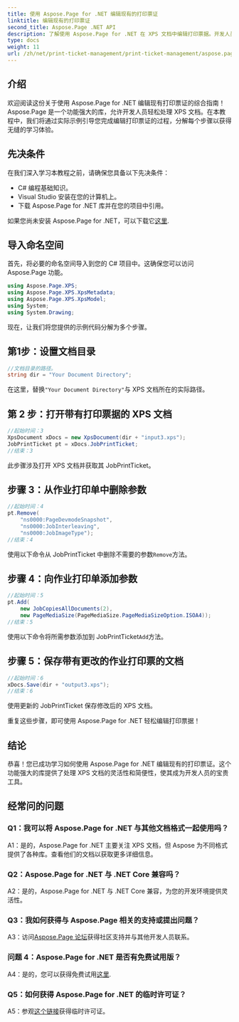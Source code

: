 ```yaml
---
title: 使用 Aspose.Page for .NET 编辑现有的打印票证
linktitle: 编辑现有的打印票证
second_title: Aspose.Page .NET API
description: 了解使用 Aspose.Page for .NET 在 XPS 文档中编辑打印票据。开发人员的分步指南。轻松增强文档打印控制。
type: docs
weight: 11
url: /zh/net/print-ticket-management/print-ticket-management/aspose.page/
---
```

## 介绍

欢迎阅读这份关于使用 Aspose.Page for .NET 编辑现有打印票证的综合指南！ Aspose.Page 是一个功能强大的库，允许开发人员轻松处理 XPS 文档。在本教程中，我们将通过实际示例引导您完成编辑打印票证的过程，分解每个步骤以获得无缝的学习体验。

## 先决条件

在我们深入学习本教程之前，请确保您具备以下先决条件：

- C# 编程基础知识。
- Visual Studio 安装在您的计算机上。
- 下载 Aspose.Page for .NET 库并在您的项目中引用。

如果您尚未安装 Aspose.Page for .NET，可以下载它[这里](https://releases.aspose.com/page/net/).

## 导入命名空间

首先，将必要的命名空间导入到您的 C# 项目中。这确保您可以访问 Aspose.Page 功能。

```csharp
using Aspose.Page.XPS;
using Aspose.Page.XPS.XpsMetadata;
using Aspose.Page.XPS.XpsModel;
using System;
using System.Drawing;
```

现在，让我们将您提供的示例代码分解为多个步骤。

## 第1步：设置文档目录

```csharp
//文档目录的路径。
string dir = "Your Document Directory";
```

在这里，替换`"Your Document Directory"`与 XPS 文档所在的实际路径。

## 第 2 步：打开带有打印票据的 XPS 文档

```csharp
//起始时间：3
XpsDocument xDocs = new XpsDocument(dir + "input3.xps");
JobPrintTicket pt = xDocs.JobPrintTicket;
//结束：3
```

此步骤涉及打开 XPS 文档并获取其 JobPrintTicket。

## 步骤 3：从作业打印单中删除参数

```csharp
//起始时间：4
pt.Remove(
	"ns0000:PageDevmodeSnapshot",
	"ns0000:JobInterleaving",
	"ns0000:JobImageType");
//结束：4
```

使用以下命令从 JobPrintTicket 中删除不需要的参数`Remove`方法。

## 步骤 4：向作业打印单添加参数

```csharp
//起始时间：5
pt.Add(
	new JobCopiesAllDocuments(2),
	new PageMediaSize(PageMediaSize.PageMediaSizeOption.ISOA4));
//结束：5
```

使用以下命令将所需参数添加到 JobPrintTicket`Add`方法。

## 步骤 5：保存带有更改的作业打印票的文档

```csharp
//起始时间：6
xDocs.Save(dir + "output3.xps");
//结束：6
```

使用更新的 JobPrintTicket 保存修改后的 XPS 文档。

重复这些步骤，即可使用 Aspose.Page for .NET 轻松编辑打印票据！

## 结论

恭喜！您已成功学习如何使用 Aspose.Page for .NET 编辑现有的打印票证。这个功能强大的库提供了处理 XPS 文档的灵活性和简便性，使其成为开发人员的宝贵工具。

## 经常问的问题

### Q1：我可以将 Aspose.Page for .NET 与其他文档格式一起使用吗？

A1：是的，Aspose.Page for .NET 主要关注 XPS 文档，但 Aspose 为不同格式提供了各种库。查看他们的文档以获取更多详细信息。

### Q2：Aspose.Page for .NET 与 .NET Core 兼容吗？

A2：是的，Aspose.Page for .NET 与 .NET Core 兼容，为您的开发环境提供灵活性。

### Q3：我如何获得与 Aspose.Page 相关的支持或提出问题？

 A3：访问[Aspose.Page 论坛](https://forum.aspose.com/c/page/39)获得社区支持并与其他开发人员联系。

### 问题 4：Aspose.Page for .NET 是否有免费试用版？

 A4：是的，您可以获得免费试用[这里](https://releases.aspose.com/).

### Q5：如何获得 Aspose.Page for .NET 的临时许可证？

A5：参观[这个链接](https://purchase.aspose.com/temporary-license/)获得临时许可证。